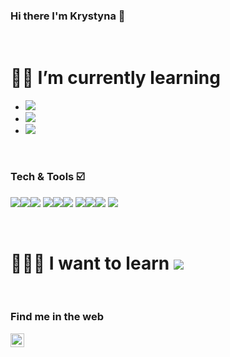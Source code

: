 ### Hi there I'm Krystyna 👋
</br>

# 👩‍💻 I’m currently learning
* <img src="https://img.shields.io/badge/-NextJS-000000?style=flat&logo=next&logoColor=FFFFFF">
* <img src="https://img.shields.io/badge/-React-000000?style=flat&logo=react&logoColor=00c8ff">
* <img src="https://img.shields.io/badge/-GraphQL-e535ab?style=flat&logo=graphql&logoColor=FFFFFF">

</br>


### Tech & Tools ☑️

<img src = "https://img.shields.io/badge/-HTML5-E34F26?style=flat&logo=html5&logoColor=white"><img src = "https://img.shields.io/badge/-CSS3-1572B6?style=flat&logo=css3&logoColor=white"><img src="https://img.shields.io/badge/-Bootstrap-563D7C?style=flat&logo=bootstrap&logoColor=white">
<img src="https://img.shields.io/badge/-JavaScript-eed718?style=flat&logo=javascript&logoColor=ffffff"><img src="https://img.shields.io/badge/-MySQL-F29111?style=flat&logo=mysql&logoColor=FFFFFF"><img src="https://img.shields.io/badge/-PHP-1572B6?style=flat&logo=php&logoColor=FFFFFF">
<img src="http://img.shields.io/badge/-Github-000000?style=flat&logo=github&logoColor=FFFFFF"><img src="http://img.shields.io/badge/-Angular-ff3300?style=flat&logo=angular&logoColor=FFFFFF"><img src="http://img.shields.io/badge/-VS%20Code-007ACC?style=flat&logo=visual%20studio%20code&logoColor=white">
<img src="http://img.shields.io/badge/-Vercel-black?style=flat&logo=vercel&logoColor=white">


</br>

# 👩‍💻🔆 I want to learn <img src="https://img.shields.io/badge/-Python-3399ff?style=flat&logo=python&logoColor=ffff66">

</br>

### Find me in the web 
<img align="left" alt="krys.web | Instagram" width="22px" src="https://cdn.jsdelivr.net/npm/simple-icons@v3/icons/instagram.svg" />





